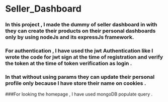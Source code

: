 # Seller_Dashboard

### In this project , I made the dummy of seller dashboard in with they can create their products on their personal dashboards only by using nodeJs and its expressJs framework.

### For authentication , I have used the jwt Authentication like I wrote the code for jwt sign at the time of registration and verify the token at the time of token verification as login .

### In that without using params they can update their personal profile only because I have store their name on cookies .

###For looking the homepage , I have used mongoDB populate query .

